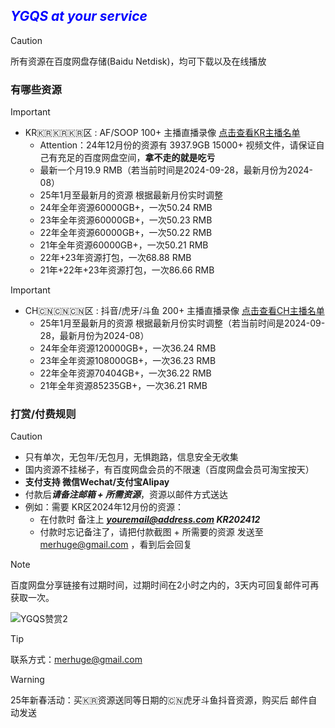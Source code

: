 
## <font color=Blue>***YGQS at your service***</font>

> [!CAUTION]
> 所有资源在百度网盘存储(Baidu Netdisk)，均可下载以及在线播放

### **有哪些资源**
> [!IMPORTANT]
> - KR🇰🇷🇰🇷🇰🇷区 : AF/SOOP 100+ 主播直播录像 [点击查看KR主播名单](https://github.com/YGQSmaster-03/ygqs-01/blob/main/KR_ID.md)
>	-	Attention：24年12月份的资源有 3937.9GB 15000+ 视频文件，请保证自己有充足的百度网盘空间，<strong>拿不走的就是吃亏</strong>	
>	- 最新一个月19.9 RMB（若当前时间是2024-09-28，最新月份为2024-08）
>	- 25年1月至最新月的资源 根据最新月份实时调整
>	- 24年全年资源60000GB+，一次50.24 RMB
>	- 23年全年资源60000GB+，一次50.23 RMB
>	- 22年全年资源60000GB+，一次50.22 RMB
>	- 21年全年资源60000GB+，一次50.21 RMB
>	- 22年+23年资源打包，一次68.88 RMB
>   - 21年+22年+23年资源打包，一次86.66 RMB


> [!IMPORTANT]
> - CH🇨🇳🇨🇳🇨🇳区 : 抖音/虎牙/斗鱼 200+ 主播直播录像 [点击查看CH主播名单](https://github.com/YGQSmaster-03/ygqs-01/blob/main/CH_ID.md)
>	- 25年1月至最新月的资源 根据最新月份实时调整（若当前时间是2024-09-28，最新月份为2024-08）
>	- 24年全年资源120000GB+，一次36.24 RMB
>	- 23年全年资源108000GB+，一次36.23 RMB
>	- 22年全年资源70404GB+，一次36.22 RMB
>	- 21年全年资源85235GB+，一次36.21 RMB

### **打赏/付费规则**
> [!CAUTION]
> - 只有单次，无包年/无包月，无惧跑路，信息安全无收集
> - 国内资源不挂梯子，有百度网盘会员的不限速（百度网盘会员可淘宝按天）
> - **支付支持 微信Wechat/支付宝Alipay**
> - 付款后***请备注邮箱 + 所需资源***，资源以邮件方式送达
> - 例如：需要 KR区2024年12月份的资源：
>	- 在付款时 备注上 ***youremail@address.com KR202412*** 
>	- 付款时忘记备注了，请把付款截图 + 所需要的资源 发送至 merhuge@gmail.com ，看到后会回复

> [!NOTE]
> 百度网盘分享链接有过期时间，过期时间在2小时之内的，3天内可回复邮件可再获取一次。

![YGQS赞赏2](https://github.com/user-attachments/assets/9803942f-c1ca-4d6f-b285-4802095cde79)

> [!TIP]
> 联系方式：merhuge@gmail.com


> [!WARNING]
> 25年新春活动：买🇰🇷资源送同等日期的🇨🇳虎牙斗鱼抖音资源，购买后 邮件自动发送









